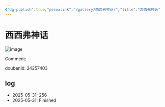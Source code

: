 ```yaml
---
{"dg-publish":true,"permalink":"/gallery/西西弗神话/","title":"西西弗神话","created":"2025-06-02T12:37:17.184+08:00"}
---
```



# 西西弗神话

![image](https://hiraeth-picbed.oss-cn-beijing.aliyuncs.com/20250531155004.webp)

Comment: 



doubanId: 24257403

## log

- 2025-05-31: 256
- 2025-05-31: Finished
